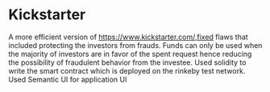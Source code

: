 # Kickstarter
A more efficient version of https://www.kickstarter.com/,fixed flaws that included protecting the investors from frauds.
Funds can only be used when the majority of investors are in favor of the spent request hence reducing the possibility of fraudulent behavior from the investee.
Used solidity to write the smart contract which is deployed on the rinkeby test network.
Used Semantic UI for application UI

